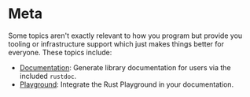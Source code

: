 # Meta

Some topics aren't exactly relevant to how you program but provide you tooling
or infrastructure support which just makes things better for everyone. These
topics include:

- [Documentation][doc]: Generate library documentation for users via the
  included `rustdoc`.
- [Playground][playground]: Integrate the Rust Playground in your documentation.

[doc]: meta/doc.md
[playground]: meta/playground.md

